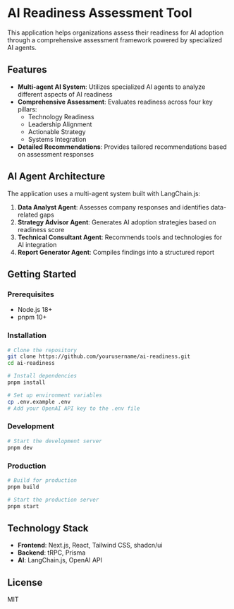 # AI Readiness Assessment Tool

This application helps organizations assess their readiness for AI adoption through a comprehensive assessment framework powered by specialized AI agents.

## Features

- **Multi-agent AI System**: Utilizes specialized AI agents to analyze different aspects of AI readiness
- **Comprehensive Assessment**: Evaluates readiness across four key pillars:
  - Technology Readiness
  - Leadership Alignment
  - Actionable Strategy
  - Systems Integration
- **Detailed Recommendations**: Provides tailored recommendations based on assessment responses

## AI Agent Architecture

The application uses a multi-agent system built with LangChain.js:

1. **Data Analyst Agent**: Assesses company responses and identifies data-related gaps
2. **Strategy Advisor Agent**: Generates AI adoption strategies based on readiness score
3. **Technical Consultant Agent**: Recommends tools and technologies for AI integration
4. **Report Generator Agent**: Compiles findings into a structured report

## Getting Started

### Prerequisites

- Node.js 18+
- pnpm 10+

### Installation

```bash
# Clone the repository
git clone https://github.com/yourusername/ai-readiness.git
cd ai-readiness

# Install dependencies
pnpm install

# Set up environment variables
cp .env.example .env
# Add your OpenAI API key to the .env file
```

### Development

```bash
# Start the development server
pnpm dev
```

### Production

```bash
# Build for production
pnpm build

# Start the production server
pnpm start
```

## Technology Stack

- **Frontend**: Next.js, React, Tailwind CSS, shadcn/ui
- **Backend**: tRPC, Prisma
- **AI**: LangChain.js, OpenAI API

## License

MIT
